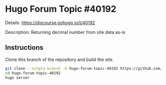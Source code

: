# Hugo Forum Topic #40192

Details: <https://discourse.gohugo.io/t/40192>

Description: Returning decimal number from site data as-is

## Instructions

Clone this branch of the repository and build the site.

```bash
git clone --single-branch -b hugo-forum-topic-40192 https://github.com/jmooring/hugo-testing hugo-forum-topic-40192
cd hugo-forum-topic-40192
hugo server
```
